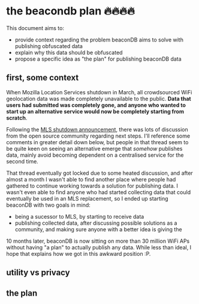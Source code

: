 # the beacondb plan 🔥🔥🔥🔥

This document aims to:

- provide context regarding the problem beaconDB aims to solve with publishing obfuscated data
- explain why this data should be obfuscated
- propose a specific idea as "the plan" for publishing beaconDB data

## first, some context

When Mozilla Location Services shutdown in March, all crowdsourced WiFi geolocation data was made completely unavailable to the public. **Data that users had submitted was completely gone, and anyone who wanted to start up an alternative service would now be completely starting from scratch**.

Following the [MLS shutdown announcement](https://github.com/mozilla/ichnaea/issues/2065), there was lots of discussion from the open source community regarding next steps. I'll reference some comments in greater detail down below, but people in that thread seem to be quite keen on seeing an alternative emerge that _somehow_ publishes data, mainly avoid becoming dependent on a centralised service for the second time.

That thread eventually got locked due to some heated discussion, and after almost a month I wasn't able to find another place where people had gathered to continue working towards a solution for publishing data. I wasn't even able to find anyone who had started collecting data that could eventually be used in an MLS replacement, so I ended up starting beaconDB with two goals in mind:

- being a sucessor to MLS, by starting to receive data
- publishing collected data, after discussing possible solutions as a community, and making sure anyone with a better idea is giving the

10 months later, beaconDB is now sitting on more than 30 million WiFi APs without having "a plan" to actually publish any data. While less than ideal, I hope that explains how we got in this awkward position :P.

## utility vs privacy

## the plan
